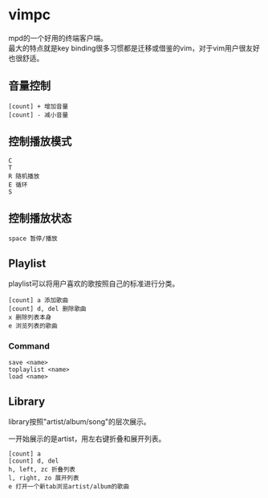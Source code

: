 # vimpc
mpd的一个好用的终端客户端。<br>
最大的特点就是key binding很多习惯都是迁移或借鉴的vim，对于vim用户很友好也很舒适。

## 音量控制
```
[count] + 增加音量
[count] - 减小音量
```

## 控制播放模式
```
C
T
R 随机播放
E 循环
S
```

## 控制播放状态
```
space 暂停/播放

```

## Playlist
playlist可以将用户喜欢的歌按照自己的标准进行分类。
```
[count] a 添加歌曲
[count] d, del 删除歌曲
x 删除列表本身
e 浏览列表的歌曲
```

### Command
```
save <name>
toplaylist <name>
load <name>
```

## Library
library按照"artist/album/song"的层次展示。

一开始展示的是artist，用左右键折叠和展开列表。
```
[count] a
[count] d, del
h, left, zc 折叠列表
l, right, zo 展开列表
e 打开一个新tab浏览artist/album的歌曲
```
